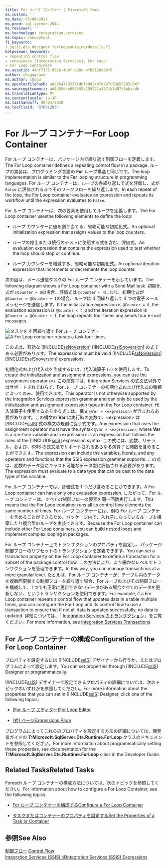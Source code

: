 ```yaml
---
title: For ループ コンテナー | Microsoft Docs
ms.custom: ''
ms.date: 03/06/2017
ms.prod: sql-server-2014
ms.reviewer: ''
ms.technology: integration-services
ms.topic: conceptual
f1_keywords:
- sql12.dts.designer.forloopcontainerdetails.f1
helpviewer_keywords:
- repeating control flow
- containers [Integration Services], For Loop
- For Loop containers
ms.assetid: 44cf7355-992b-4bbf-a28c-bfb012de06f6
author: chugugrace
ms.author: chugu
ms.openlocfilehash: a6c864779237fdbf4dd249f87b7c06655293c047
ms.sourcegitcommit: ad4d92dce894592a259721a1571b1d8736abacdb
ms.translationtype: MT
ms.contentlocale: ja-JP
ms.lasthandoff: 08/04/2020
ms.locfileid: "87631203"
---
```

# <a name="for-loop-container"></a><span data-ttu-id="3b953-102">For ループ コンテナー</span><span class="sxs-lookup"><span data-stu-id="3b953-102">For Loop Container</span></span>
  <span data-ttu-id="3b953-103">For ループ コンテナーは、パッケージ内で繰り返す制御フローを定義します。</span><span class="sxs-lookup"><span data-stu-id="3b953-103">The For Loop container defines a repeating control flow in a package.</span></span> <span data-ttu-id="3b953-104">ループの実装は、プログラミング言語の **For** ループ構造と同じです。</span><span class="sxs-lookup"><span data-stu-id="3b953-104">The loop implementation is similar to the **For** looping structure in programming languages.</span></span> <span data-ttu-id="3b953-105">For ループ コンテナーは、ループの各繰り返しで式を評価し、式が `False` に評価されるまでそのワークフローを繰り返します。</span><span class="sxs-lookup"><span data-stu-id="3b953-105">In each repeat of the loop, the For Loop container evaluates an expression and repeats its workflow until the expression evaluates to `False`.</span></span>  
  
 <span data-ttu-id="3b953-106">For ループ コンテナーは、次の要素を使用してループを定義します。</span><span class="sxs-lookup"><span data-stu-id="3b953-106">The For Loop container usesthe following elements to define the loop:</span></span>  
  
-   <span data-ttu-id="3b953-107">ループ カウンターに値を割り当てる、省略可能な初期化式。</span><span class="sxs-lookup"><span data-stu-id="3b953-107">An optional initialization expression that assigns values to the loop counters.</span></span>  
  
-   <span data-ttu-id="3b953-108">ループの停止または続行のテストに使用する式を含む、評価式。</span><span class="sxs-lookup"><span data-stu-id="3b953-108">An evaluation expression that contains the expression used to test whether the loop should stop or continue.</span></span>  
  
-   <span data-ttu-id="3b953-109">ループ カウンターを増減する、省略可能な初期化式。</span><span class="sxs-lookup"><span data-stu-id="3b953-109">An optional iteration expression that increments or decrements the loop counter.</span></span>  
  
 <span data-ttu-id="3b953-110">次の図は、メール送信タスクの For ループ コンテナーを示しています。</span><span class="sxs-lookup"><span data-stu-id="3b953-110">The following diagram shows a For Loop container with a Send Mail task.</span></span> <span data-ttu-id="3b953-111">初期化式が `@Counter = 0`の場合、評価式は `@Counter < 4`になり、初期化式が `@Counter = @Counter + 1`の場合、ループは 4 回繰り返して 4 つの電子メール メッセージを送信します。</span><span class="sxs-lookup"><span data-stu-id="3b953-111">If the initialization expression is `@Counter = 0`, the evaluation expression is `@Counter < 4`, and the iteration expression is `@Counter = @Counter + 1`, the loop repeats four times and sends four e-mail messages.</span></span>  
  
 <span data-ttu-id="3b953-112">![タスクを 4 回繰り返す For ループ コンテナー](../media/ssis-forloop.gif "タスクを 4 回繰り返す For ループ コンテナー")</span><span class="sxs-lookup"><span data-stu-id="3b953-112">![A For Loop container repeats a task four times](../media/ssis-forloop.gif "A For Loop container repeats a task four times")</span></span>  
  
 <span data-ttu-id="3b953-113">この式は、有効な [!INCLUDE[ssNoVersion](../../includes/ssnoversion-md.md)] [!INCLUDE[ssISnoversion](../../includes/ssisnoversion-md.md)] の式である必要があります。</span><span class="sxs-lookup"><span data-stu-id="3b953-113">The expressions must be valid [!INCLUDE[ssNoVersion](../../includes/ssnoversion-md.md)] [!INCLUDE[ssISnoversion](../../includes/ssisnoversion-md.md)] expressions.</span></span>  
  
 <span data-ttu-id="3b953-114">初期化式および代入式を作成するには、代入演算子 (=) を使用します。</span><span class="sxs-lookup"><span data-stu-id="3b953-114">To create the initialization and assignment expressions, you can use the assignment operator (=).</span></span> <span data-ttu-id="3b953-115">この演算子は、Integration Services の式文法以外ではサポートされておらず、For ループ コンテナーの初期化式および代入式の種類によってのみ、使用できます。</span><span class="sxs-lookup"><span data-stu-id="3b953-115">This operator is not otherwise supported by the Integration Services expression grammar and can only be used by the initialization and assignment expression types in the For Loop container.</span></span> <span data-ttu-id="3b953-116">代入演算子を使用するあらゆる式には、構文 `@Var = <expression>` が含まれる必要があります。この構文の **Var** は実行時の変数で、\<expression> は [!INCLUDE[ssIS](../../../includes/ssis-md.md)] 式の構文の規則に従う式です。</span><span class="sxs-lookup"><span data-stu-id="3b953-116">Any expression that uses the assignment operator must have the syntax `@Var = <expression>`, where **Var** is a run-time variable and \<expression> is an expression that follows the rules of the [!INCLUDE[ssIS](../../../includes/ssis-md.md)] expression syntax.</span></span> <span data-ttu-id="3b953-117">この式には、変数、リテラル、および、SSIS の式文法でサポートされるあらゆる演算子と関数を含めることができます。</span><span class="sxs-lookup"><span data-stu-id="3b953-117">The expression can include the variables, literals, and any operators and functions that the SSIS expression grammar supports.</span></span> <span data-ttu-id="3b953-118">この式は、変数のデータ型にキャスト可能なデータ型に評価される必要があります。</span><span class="sxs-lookup"><span data-stu-id="3b953-118">The expression must evaluate to a data type that can be cast to the data type of the variable.</span></span>  
  
 <span data-ttu-id="3b953-119">For ループ コンテナーでは、評価式を 1 つだけ含めることができます。</span><span class="sxs-lookup"><span data-stu-id="3b953-119">A For Loop container can have only one evaluation expression.</span></span> <span data-ttu-id="3b953-120">したがって、For ループ コンテナーは、すべての制御フローの要素を同一回数実行します。</span><span class="sxs-lookup"><span data-stu-id="3b953-120">This means that the For Loop container runs all its control flow elements the same number of times.</span></span> <span data-ttu-id="3b953-121">For ループ コンテナーには、別の For ループ コンテナーを含めることができるため、パッケージ内で、入れ子になっているループを構築したり複合型のループを実装できます。</span><span class="sxs-lookup"><span data-stu-id="3b953-121">Because the For Loop container can include other For Loop containers, you can build nested loops and implement complex looping in packages.</span></span>  
  
 <span data-ttu-id="3b953-122">For ループ コンテナー上でトランザクションのプロパティを設定し、パッケージ制御フローのサブセットのトランザクションを定義できます。</span><span class="sxs-lookup"><span data-stu-id="3b953-122">You can set a transaction property on the For Loop container to define a transaction for a subset of the package control flow.</span></span> <span data-ttu-id="3b953-123">この方法により、より細かなレベルでトランザクションを管理できます。</span><span class="sxs-lookup"><span data-stu-id="3b953-123">In this way, you can manage transactions at a more granular level.</span></span> <span data-ttu-id="3b953-124">たとえば、For ループ コンテナーが、テーブル内のデータを複数回更新する制御フローを繰り返す場合、For ループおよびその制御フローを構成して、1 つでも正常に更新できないデータがある場合すべてのデータを更新しない、というトランザクションを使用できます。</span><span class="sxs-lookup"><span data-stu-id="3b953-124">For example, if a For Loop container repeats a control flow that updates data in a table multiple times, you can configure the For Loop and its control flow to use a transaction to ensure that if not all data is updated successfully, no data is updated.</span></span> <span data-ttu-id="3b953-125">詳細については、「 [Integration Services のトランザクション](../integration-services-transactions.md)」をご覧ください。</span><span class="sxs-lookup"><span data-stu-id="3b953-125">For more information, see [Integration Services Transactions](../integration-services-transactions.md).</span></span>  
  
## <a name="configuration-of-the-for-loop-container"></a><span data-ttu-id="3b953-126">For ループ コンテナーの構成</span><span class="sxs-lookup"><span data-stu-id="3b953-126">Configuration of the For Loop Container</span></span>  
 <span data-ttu-id="3b953-127">プロパティを設定するには [!INCLUDE[ssIS](../../../includes/ssis-md.md)] デザイナーから行うか、またはプログラムによって設定します。</span><span class="sxs-lookup"><span data-stu-id="3b953-127">You can set properties through [!INCLUDE[ssIS](../../../includes/ssis-md.md)] Designer or programmatically.</span></span>  
  
 <span data-ttu-id="3b953-128">[!INCLUDE[ssIS](../../../includes/ssis-md.md)] デザイナーで設定できるプロパティの詳細については、次のトピックのいずれかを参照してください。</span><span class="sxs-lookup"><span data-stu-id="3b953-128">For more information about the properties that you can set in [!INCLUDE[ssIS](../../../includes/ssis-md.md)] Designer, click one of the following topics:</span></span>  
  
-   <span data-ttu-id="3b953-129">[[For ループ エディター]](../for-loop-editor.md)</span><span class="sxs-lookup"><span data-stu-id="3b953-129">[For Loop Editor](../for-loop-editor.md)</span></span>  
  
-   <span data-ttu-id="3b953-130">[[式] ページ](../expressions/expressions-page.md)</span><span class="sxs-lookup"><span data-stu-id="3b953-130">[Expressions Page](../expressions/expressions-page.md)</span></span>  
  
 <span data-ttu-id="3b953-131">プログラムによってこれらのプロパティを設定する方法の詳細については、開発者ガイドの **T:Microsoft.SqlServer.Dts.Runtime.ForLoop** クラスのドキュメントを参照してください。</span><span class="sxs-lookup"><span data-stu-id="3b953-131">For more information about programmatically setting these properties, see documentation for the **T:Microsoft.SqlServer.Dts.Runtime.ForLoop** class in the Developer Guide.</span></span>  
  
## <a name="related-tasks"></a><span data-ttu-id="3b953-132">Related Tasks</span><span class="sxs-lookup"><span data-stu-id="3b953-132">Related Tasks</span></span>  
 <span data-ttu-id="3b953-133">Foreach ループ コンテナーの構成方法については、次のトピックを参照してください。</span><span class="sxs-lookup"><span data-stu-id="3b953-133">For information about how to configure a For Loop Container, see the following topics.</span></span>  
  
-   [<span data-ttu-id="3b953-134">For ループ コンテナーを構成する</span><span class="sxs-lookup"><span data-stu-id="3b953-134">Configure a For Loop Container</span></span>](for-loop-container.md)  
  
-   [<span data-ttu-id="3b953-135">タスクまたはコンテナーのプロパティを設定する</span><span class="sxs-lookup"><span data-stu-id="3b953-135">Set the Properties of a Task or Container</span></span>](../set-the-properties-of-a-task-or-container.md)  
  
## <a name="see-also"></a><span data-ttu-id="3b953-136">参照</span><span class="sxs-lookup"><span data-stu-id="3b953-136">See Also</span></span>  
 <span data-ttu-id="3b953-137">[制御フロー](control-flow.md) </span><span class="sxs-lookup"><span data-stu-id="3b953-137">[Control Flow](control-flow.md) </span></span>  
 [<span data-ttu-id="3b953-138">Integration Services &#40;SSIS&#41; 式</span><span class="sxs-lookup"><span data-stu-id="3b953-138">Integration Services &#40;SSIS&#41; Expressions</span></span>](../expressions/integration-services-ssis-expressions.md)  
  
  
